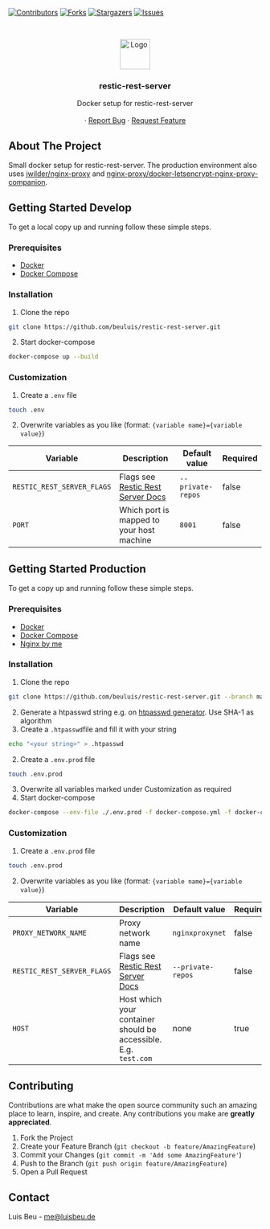 [![Contributors][contributors-shield]][contributors-url]
[![Forks][forks-shield]][forks-url]
[![Stargazers][stars-shield]][stars-url]
[![Issues][issues-shield]][issues-url]

<!-- PROJECT LOGO -->
<br />
<p align="center">
  <img src="https://restic.readthedocs.io/en/stable/_static/logo.png" alt="Logo" height="60">

  <h3 align="center">restic-rest-server</h3>

  <p align="center">
    Docker setup for restic-rest-server
    <br />
    <br />
    ·
    <a href="https://github.com/beuluis/restic-rest-server/issues">Report Bug</a>
    ·
    <a href="https://github.com/beuluis/restic-rest-server/issues">Request Feature</a>
  </p>
</p>

<!-- ABOUT THE PROJECT -->

## About The Project

Small docker setup for restic-rest-server. The production environment also uses [jwilder/nginx-proxy](https://github.com/nginx-proxy/nginx-proxy) and [nginx-proxy/docker-letsencrypt-nginx-proxy-companion](https://github.com/nginx-proxy/docker-letsencrypt-nginx-proxy-companion).

<!-- GETTING STARTED -->

## Getting Started Develop

To get a local copy up and running follow these simple steps.

### Prerequisites

- [Docker](https://docs.docker.com/get-docker/)
- [Docker Compose](https://docs.docker.com/compose/install/)

### Installation

1. Clone the repo

```sh
git clone https://github.com/beuluis/restic-rest-server.git
```

2. Start docker-compose

```sh
docker-compose up --build
```

### Customization

1. Create a `.env` file

```sh
touch .env
```

2. Overwrite variables as you like (format: `{variable name}={variable value}`)

| Variable                   | Description                                                                | Default value     | Required |
| -------------------------- | -------------------------------------------------------------------------- | ----------------- | -------- |
| `RESTIC_REST_SERVER_FLAGS` | Flags see [Restic Rest Server Docs](https://github.com/restic/rest-server) | `--private-repos` | false    |
| `PORT`                     | Which port is mapped to your host machine                                  | `8001`            | false    |

## Getting Started Production

To get a copy up and running follow these simple steps.

### Prerequisites

- [Docker](https://docs.docker.com/get-docker/)
- [Docker Compose](https://docs.docker.com/compose/install/)
- [Nginx by me](https://github.com/beuluis/nginx)

### Installation

1. Clone the repo

```sh
git clone https://github.com/beuluis/restic-rest-server.git --branch master
```

2. Generate a htpasswd string e.g. on [htpasswd generator](http://aspirine.org/htpasswd_en.html). Use SHA-1 as algorithm
3. Create a `.htpasswd`file and fill it with your string

```sh
echo "<your string>" > .htpasswd
```

2. Create a `.env.prod` file

```sh
touch .env.prod
```

3. Overwrite all variables marked under Customization as required
4. Start docker-compose

```sh
docker-compose --env-file ./.env.prod -f docker-compose.yml -f docker-compose.production.yml up -d
```

### Customization

1. Create a `.env.prod` file

```sh
touch .env.prod
```

2. Overwrite variables as you like (format: `{variable name}={variable value}`)

| Variable                   | Description                                                                | Default value     | Required |
| -------------------------- | -------------------------------------------------------------------------- | ----------------- | -------- |
| `PROXY_NETWORK_NAME`       | Proxy network name                                                         | `nginxproxynet`   | false    |
| `RESTIC_REST_SERVER_FLAGS` | Flags see [Restic Rest Server Docs](https://github.com/restic/rest-server) | `--private-repos` | false    |
| `HOST`                     | Host which your container should be accessible. E.g. `test.com`            | none              | true     |

<!-- CONTRIBUTING -->

## Contributing

Contributions are what make the open source community such an amazing place to learn, inspire, and create. Any contributions you make are **greatly appreciated**.

1. Fork the Project
2. Create your Feature Branch (`git checkout -b feature/AmazingFeature`)
3. Commit your Changes (`git commit -m 'Add some AmazingFeature'`)
4. Push to the Branch (`git push origin feature/AmazingFeature`)
5. Open a Pull Request

<!-- CONTACT -->

## Contact

Luis Beu - me@luisbeu.de

<!-- MARKDOWN LINKS & IMAGES -->
<!-- https://www.markdownguide.org/basic-syntax/#reference-style-links -->

[contributors-shield]: https://img.shields.io/github/contributors/beuluis/restic-rest-server.svg?style=flat-square
[contributors-url]: https://github.com/beuluis/restic-rest-server/graphs/contributors
[forks-shield]: https://img.shields.io/github/forks/beuluis/restic-rest-server.svg?style=flat-square
[forks-url]: https://github.com/beuluis/restic-rest-server/network/members
[stars-shield]: https://img.shields.io/github/stars/beuluis/restic-rest-server.svg?style=flat-square
[stars-url]: https://github.com/beuluis/restic-rest-server/stargazers
[issues-shield]: https://img.shields.io/github/issues/beuluis/restic-rest-server.svg?style=flat-square
[issues-url]: https://github.com/beuluis/restic-rest-server/issues
[license-shield]: https://img.shields.io/github/license/beuluis/restic-rest-server.svg?style=flat-square
